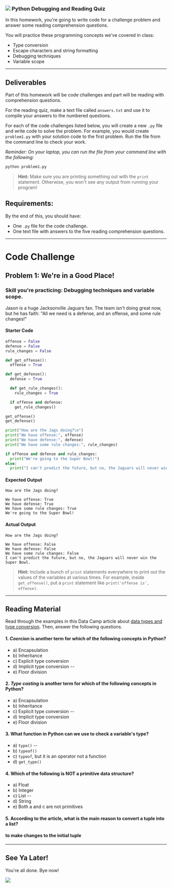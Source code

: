 ### ![](https://ga-dash.s3.amazonaws.com/production/assets/logo-9f88ae6c9c3871690e33280fcf557f33.png) Python Debugging and Reading Quiz

<!---
This assignment was developed by Brandi

Questions? Comments?
1. Log an issue to this repo to alert me of a problem.
2. Suggest an edit yourself by forking this repo, making edits, and submitting a pull request with your changes back to our master branch.
3. Hit me up on Slack at @brandib.
--->

In this homework, you're going to write code for a challenge problem and answer some reading comprehension questions.

You will practice these programming concepts we've covered in class:

* Type conversion
* Escape characters and string formatting
* Debugging techniques
* Variable scope

---

## Deliverables

Part of this homework will be code challenges and part will be reading with comprehension questions.

For the reading quiz, make a text file called `answers.txt` and use it to compile your answers to the numbered questions.

For each of the code challenges listed below, you will create a new `.py` file and write code to solve the problem. For example, you would create `problem1.py` with your solution code to the first problem. Run the file from the command line to check your work.

*Reminder: On your laptop, you can run the file from your command line with the following:*

```python
python problem1.py
```

> **Hint:** Make sure you are printing something out with the `print` statement. Otherwise, you won't see any output from running your program!


## Requirements:

By the end of this, you should have:
* One `.py` file for the code challenge.
* One text file with answers to the five reading comprehension questions.

---

# Code Challenge

## Problem 1: We're in a Good Place!

### Skill you're practicing: Debugging techniques and variable scope.

Jason is a huge Jacksonville Jaguars fan. The team isn't doing great now, but he has faith: "All we need is a defense, and an offense, and some rule changes!"

#### Starter Code

```python
offense = False
defense = False
rule_changes = False

def get_offense():
  offense = True

def get_defense():
  defense = True

  def get_rule_changes():
    rule_changes = True

  if offense and defense:
    get_rule_changes()

get_offense()
get_defense()

print("How are the Jags doing?\n")
print("We have offense:", offense)
print("We have defense:", defense)
print("We have some rule changes:", rule_changes)

if offense and defense and rule_changes:
  print("We're going to the Super Bowl!")
else:
  print("I can't predict the future, but no, the Jaguars will never win the Super Bowl.")
```

#### Expected Output

```
How are the Jags doing?

We have offense: True
We have defense: True
We have some rule changes: True
We're going to the Super Bowl!
```

#### Actual Output

```
How are the Jags doing?

We have offense: False
We have defense: False
We have some rule changes: False
I can't predict the future, but no, the Jaguars will never win the Super Bowl.
```

> **Hint:** Include a bunch of `print` statements everywhere to print out the values of the variables at various times. For example, inside `get_offense()`, put a `print` statement like `print('offense is', offense)`.

---

## Reading Material

Read through the examples in this Data Camp article about [data types and type conversion](https://www.datacamp.com/community/tutorials/python-data-type-conversion). Then, answer the following questions.

#### 1. *Coercion* is another term for which of the following concepts in Python?

* a) Encapsulation
* b) Inheritance
* c) Explicit type conversion
* d) Implicit type conversion --
* e) Floor division

#### 2. *Type casting* is another term for which of the following concepts in Python?

* a) Encapsulation
* b) Inheritance
* c) Explicit type conversion --
* d) Implicit type conversion
* e) Floor division

#### 3. What function in Python can we use to check a variable's type?

* a) `type()` --
* b) `typeof()`
* c) `typeof`, but it is an operator not a function
* d) `get_type()`

#### 4. Which of the following is NOT a primitive data structure?

* a) Float
* b) Integer
* c) List --
* d) String
* e) Both a and c are not primitives 

#### 5. According to the article, what is the main reason to convert a tuple into a list?
#### to make changes to the initial tuple
---

## See Ya Later!

You're all done. Bye now!

![](https://media.giphy.com/media/fWgQH01z4rjwrZckyM/giphy.gif)
